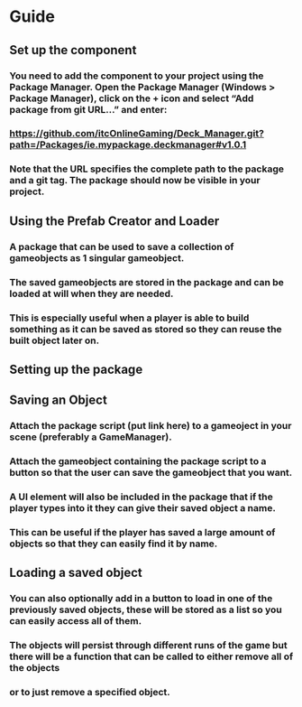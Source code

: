 # Guide

## Set up the component
### You need to add the component to your project using the Package Manager. Open the Package Manager (Windows > Package Manager), click on the + icon and select “Add package from git URL...” and enter:

### https://github.com/itcOnlineGaming/Deck_Manager.git?path=/Packages/ie.mypackage.deckmanager#v1.0.1

### Note that the URL specifies the complete path to the package and a git tag. The package should now be visible in your project.

## Using the Prefab Creator and Loader
### A package that can be used to save a collection of gameobjects as 1 singular gameobject.
### The saved gameobjects are stored in the package and can be loaded at will when they are needed.
### This is especially useful when a player is able to build something as it can be saved as stored so they can reuse the built object later on.

## Setting up the package
## Saving an Object
### Attach the package script (put link here) to a gameoject in your scene (preferably a GameManager).
### Attach the gameobject containing the package script to a button so that the user can save the gameobject that you want.
### A UI element will also be included in the package that if the player types into it they can give their saved object a name.
### This can be useful if the player has saved a large amount of objects so that they can easily find it by name. 

## Loading a saved object
### You can also optionally add in a button to load in one of the previously saved objects, these will be stored as a list so you can easily access all of them.
### The objects will persist through different runs of the game but there will be a function that can be called to either remove all of the objects
### or to just remove a specified object.
